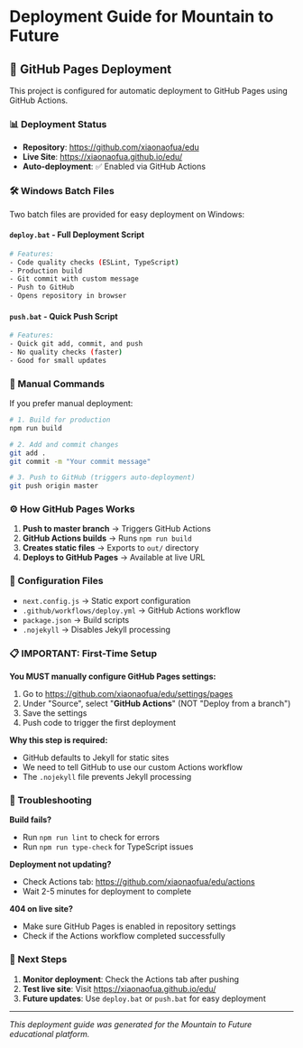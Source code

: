 # Deployment Guide for Mountain to Future

## 🚀 GitHub Pages Deployment

This project is configured for automatic deployment to GitHub Pages using GitHub Actions.

### 📊 Deployment Status

- **Repository**: https://github.com/xiaonaofua/edu
- **Live Site**: https://xiaonaofua.github.io/edu/
- **Auto-deployment**: ✅ Enabled via GitHub Actions

### 🛠️ Windows Batch Files

Two batch files are provided for easy deployment on Windows:

#### `deploy.bat` - Full Deployment Script
```bash
# Features:
- Code quality checks (ESLint, TypeScript)
- Production build
- Git commit with custom message
- Push to GitHub
- Opens repository in browser
```

#### `push.bat` - Quick Push Script
```bash
# Features:
- Quick git add, commit, and push
- No quality checks (faster)
- Good for small updates
```

### 📝 Manual Commands

If you prefer manual deployment:

```bash
# 1. Build for production
npm run build

# 2. Add and commit changes
git add .
git commit -m "Your commit message"

# 3. Push to GitHub (triggers auto-deployment)
git push origin master
```

### ⚙️ How GitHub Pages Works

1. **Push to master branch** → Triggers GitHub Actions
2. **GitHub Actions builds** → Runs `npm run build`
3. **Creates static files** → Exports to `out/` directory
4. **Deploys to GitHub Pages** → Available at live URL

### 🔧 Configuration Files

- `next.config.js` → Static export configuration
- `.github/workflows/deploy.yml` → GitHub Actions workflow
- `package.json` → Build scripts
- `.nojekyll` → Disables Jekyll processing

### 📋 **IMPORTANT: First-Time Setup**

**You MUST manually configure GitHub Pages settings:**

1. Go to https://github.com/xiaonaofua/edu/settings/pages
2. Under "Source", select "**GitHub Actions**" (NOT "Deploy from a branch")
3. Save the settings
4. Push code to trigger the first deployment

**Why this step is required:**
- GitHub defaults to Jekyll for static sites
- We need to tell GitHub to use our custom Actions workflow
- The `.nojekyll` file prevents Jekyll processing

### 🐛 Troubleshooting

**Build fails?**
- Run `npm run lint` to check for errors
- Run `npm run type-check` for TypeScript issues

**Deployment not updating?**
- Check Actions tab: https://github.com/xiaonaofua/edu/actions
- Wait 2-5 minutes for deployment to complete

**404 on live site?**
- Make sure GitHub Pages is enabled in repository settings
- Check if the Actions workflow completed successfully

### 🎯 Next Steps

1. **Monitor deployment**: Check the Actions tab after pushing
2. **Test live site**: Visit https://xiaonaofua.github.io/edu/
3. **Future updates**: Use `deploy.bat` or `push.bat` for easy deployment

---

*This deployment guide was generated for the Mountain to Future educational platform.*